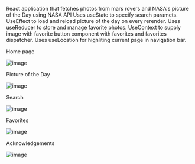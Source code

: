 React application that fetches photos from mars rovers and NASA's picture of the Day using NASA API
Uses useState to specify search paramets. UseEffect to load and reload picture of the day on every rerender.
Uses useReducer to store and manage favorite photos. UseContext to supply image with favorite button component with favorites and favorites dispatcher.
Uses useLocation for highliting current page in navigation bar.

Home page

![image](https://github.com/user-attachments/assets/f992ba20-45ea-4d81-9260-bdb916a555d1)

Picture of the Day

![image](https://github.com/user-attachments/assets/8ac123a0-f1cd-42f5-91ed-d305c3f196b4)

Search

![image](https://github.com/user-attachments/assets/8ad2e249-d6d6-4c4b-ba80-5b452d35588e)

Favorites

![image](https://github.com/user-attachments/assets/633059de-06ed-410c-8688-8292ede025a5)

Acknowledgements

![image](https://github.com/user-attachments/assets/b091c77f-4447-48a5-b3ed-55d08d222823)
